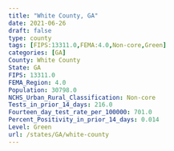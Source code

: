 ```yaml
---
title: "White County, GA"
date: 2021-06-26
draft: false
type: county
tags: [FIPS:13311.0,FEMA:4.0,Non-core,Green]
categories: [GA]
County: White County
State: GA
FIPS: 13311.0
FEMA_Region: 4.0
Population: 30798.0
NCHS_Urban_Rural_Classification: Non-core
Tests_in_prior_14_days: 216.0
Fourteen_day_test_rate_per_100000: 701.0
Percent_Positivity_in_prior_14_days: 0.014
Level: Green
url: /states/GA/white-county
---
```



